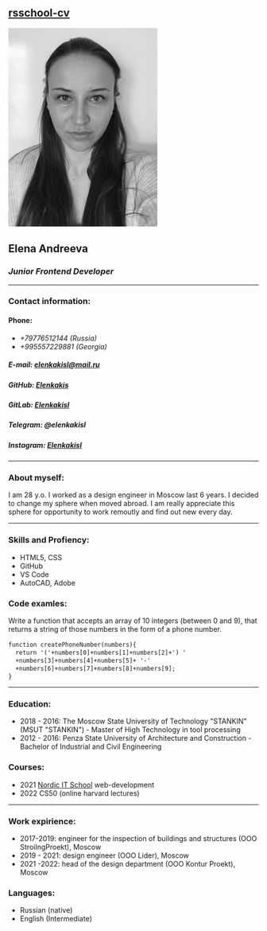 [rsschool-cv](https://elenkakis.github.io/rsschool-cv/cv)
----
![Елена Андреева](/image/me.jpg)
## **Elena Andreeva**
### ***Junior Frontend Developer***
----
### Contact information:
#### Phone:
- *+79776512144 (Russia)*
- *+995557229881 (Georgia)*
##### E-mail: *elenkakisl@mail.ru*
##### GitHub: *[Elenkakis](https://github.com/Elenkakis)*
##### GitLab: *[Elenkakisl](https://gitlab.com/elenkakisl)*
##### Telegram: *@elenkakisl*
##### Instagram: *[Elenkakisl](https://www.instagram.com/elenkakisl/)*

******

### About myself:

I am 28 y.o. I worked as a design engineer in Moscow last 6 years. I decided to change my sphere when moved abroad. I am really appreciate this sphere for opportunity to work remoutly and find out new every day.

-------

### Skills and Profiency:
- HTML5, CSS
- GitHub
- VS Code
- AutoCAD, Adobe

### Code examles:

Write a function that accepts an array of 10 integers (between 0 and 9), that returns a string of those numbers in the form of a phone number.

```
function createPhoneNumber(numbers){
  return '('+numbers[0]+numbers[1]+numbers[2]+') '
  +numbers[3]+numbers[4]+numbers[5]+ '-'
  +numbers[6]+numbers[7]+numbers[8]+numbers[9];
}
```

******

### Education:
* 2018 - 2016: The Moscow State University of Technology "STANKIN" (MSUT "STANKIN") -
Master of High Technology in tool processing
* 2012 - 2016: Penza State University of Architecture and Construction -
Bachelor of Industrial and Civil Engineering
### Courses:
* 2021 [Nordic IT School](https://inordic.ru/) web-development
* 2022 CS50 (online harvard lectures)

*******

### Work expirience:
* 2017-2019: engineer for the inspection of buildings and structures (OOO StroiIngProekt), Moscow
* 2019 - 2021: design engineer (OOO Lider), Moscow
* 2021 -2022: head of the design department (OOO Kontur Proekt), Moscow
### Languages:
- Russian (native)
- English (Intermediate)


